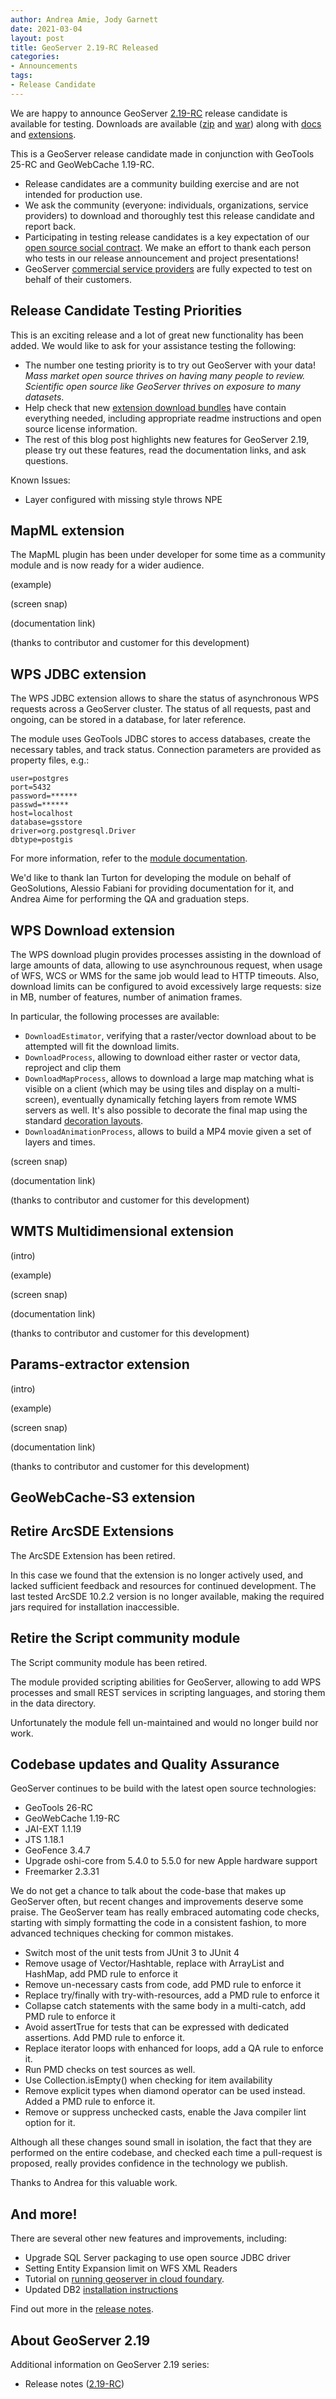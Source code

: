 ```yaml
---
author: Andrea Amie, Jody Garnett
date: 2021-03-04
layout: post
title: GeoServer 2.19-RC Released
categories:
- Announcements
tags:
- Release Candidate
---
```


We are happy to announce GeoServer [2.19-RC](http://geoserver.org/release/2.19-RC/) release candidate is available for testing. Downloads are available ([zip](https://sourceforge.net/projects/geoserver/files/GeoServer/2.19-RC/geoserver-2.19-RC-bin.zip/download) and [war](https://sourceforge.net/projects/geoserver/files/GeoServer/2.19-RC/geoserver-2.19-RC-war.zip/download)) along with [docs](https://sourceforge.net/projects/geoserver/files/GeoServer/2.19-RC/geoserver-2.19-RC-htmldoc.zip/download) and [extensions](https://sourceforge.net/projects/geoserver/files/GeoServer/2.19-RC/extensions/).

This is a GeoServer release candidate made in conjunction with GeoTools 25-RC and GeoWebCache 1.19-RC.

  * Release candidates are a community building exercise and are not intended for production use.
  * We ask the community (everyone: individuals, organizations, service providers) to download and thoroughly test this release candidate and report back.
  * Participating in testing release candidates is a key expectation of our [open source social contract](http://www.ianturton.com/talks/foss4g.html#/). We make an effort to thank each person who tests in our release announcement and project presentations!
  * GeoServer [commercial service providers](http://geoserver.org/support/) are fully expected to test on behalf of their customers.

## Release Candidate Testing Priorities

This is an exciting release and a lot of great new functionality has been added. We would like to ask for your assistance testing the following:

  * The number one testing priority is to try out GeoServer with your data! _Mass market open source thrives on having many people to review. Scientific open source like GeoServer thrives on exposure to many datasets_.
  * Help check that new [extension download bundles](https://sourceforge.net/projects/geoserver/files/GeoServer/2.19-RC/extensions/) have contain everything needed, including appropriate readme instructions and open source license information.
  * The rest of this blog post highlights new features for GeoServer 2.19, please try out these features, read the documentation links, and ask questions.

Known Issues:

  * Layer configured with missing style throws NPE

## MapML extension

The MapML plugin has been under developer for some time as a community module and is now ready for a wider audience.

(example)

(screen snap)

(documentation link)

(thanks to contributor and customer for this development)

## WPS JDBC extension

The WPS JDBC extension allows to share the status of asynchronous WPS requests across a GeoServer cluster. The status of 
all requests, past and ongoing, can be stored in a database, for later reference.

The module uses GeoTools JDBC stores to access databases, create the necessary tables, and track status. 
Connection parameters are provided as property files, e.g.:


```
user=postgres
port=5432
password=******
passwd=******
host=localhost
database=gsstore
driver=org.postgresql.Driver
dbtype=postgis
```

For more information, refer to the [module documentation](https://docs.geoserver.org/latest/en/user/extensions/wps-jdbc/index.html).

We'd like to thank Ian Turton for developing the module on behalf of GeoSolutions, Alessio Fabiani for providing
documentation for it, and Andrea Aime for performing the QA and graduation steps.

## WPS Download extension

The WPS download plugin provides processes assisting in the download of large amounts of data,
allowing to use asynchrounous request, when usage of WFS, WCS or WMS for the same job would lead to HTTP timeouts.
Also, download limits can be configured to avoid excessively large requests: size in MB, number of features, number
of animation frames.

In particular, the following processes are available:

*  ``DownloadEstimator``, verifying that a raster/vector download about to be attempted will fit the download limits.
* ``DownloadProcess``, allowing to download either raster or vector data, reproject and clip them
* ``DownloadMapProcess``, allows to download a large map matching what is visible on a client (which may be using tiles and display on a multi-screen), eventually dynamically fetching layers from remote WMS servers as well. It's also possible to decorate the final map using the standard [decoration layouts](https://docs.geoserver.org/latest/en/user/services/wms/decoration.html#wms-decorations).
* ``DownloadAnimationProcess``, allows to build a MP4 movie given a set of layers and times.

(screen snap)

(documentation link)

(thanks to contributor and customer for this development)

## WMTS Multidimensional extension

(intro)

(example)

(screen snap)

(documentation link)

(thanks to contributor and customer for this development)

## Params-extractor extension

(intro)

(example)

(screen snap)

(documentation link)

(thanks to contributor and customer for this development)

## GeoWebCache-S3 extension

## Retire ArcSDE Extensions

The ArcSDE Extension has been retired.
  
In this case we found that the extension is no longer actively used, and lacked sufficient feedback and resources for continued development. The last tested ArcSDE 10.2.2 version is no longer available, making the required jars required for installation inaccessible.


## Retire the Script community module

The Script community module has been retired.

The module provided scripting abilities for GeoServer, allowing to add WPS processes and small REST services in scripting languages, 
and storing them in the data directory. 

Unfortunately the module fell un-maintained and would no longer build nor work.


## Codebase updates and Quality Assurance

GeoServer continues to be build with the latest open source technologies:

* GeoTools 26-RC
* GeoWebCache 1.19-RC
* JAI-EXT 1.1.19
* JTS 1.18.1
* GeoFence 3.4.7
* Upgrade oshi-core from 5.4.0 to 5.5.0 for new Apple hardware support
* Freemarker 2.3.31
  
We do not get a chance to talk about the code-base that makes up GeoServer often, but recent changes and improvements deserve some praise. The GeoServer team has really embraced automating code checks, starting with simply formatting the code in a consistent fashion, to more advanced techniques checking for common mistakes.

* Switch most of the unit tests from JUnit 3 to JUnit 4
* Remove usage of Vector/Hashtable, replace with ArrayList and HashMap, add PMD rule to enforce it
* Remove un-necessary casts from code, add PMD rule to enforce it
* Replace try/finally with try-with-resources, add a PMD rule to enforce it
* Collapse catch statements with the same body in a multi-catch, add PMD rule to enforce it
* Avoid assertTrue for tests that can be expressed with dedicated assertions. Add PMD rule to enforce it.
* Replace iterator loops with enhanced for loops, add a QA rule to enforce it.
* Run PMD checks on test sources as well.
* Use Collection.isEmpty() when checking for item availability
* Remove explicit types when diamond operator can be used instead. Added a PMD rule to enforce it.
* Remove or suppress unchecked casts, enable the Java compiler lint option for it.

Although all these changes sound small in isolation, the fact that they are performed on the entire codebase, and checked each time a pull-request is proposed, really provides confidence in the technology we publish.

Thanks to Andrea for this valuable work.

## And more!

There are several other new features and improvements, including:

  * Upgrade SQL Server packaging to use open source JDBC driver
  * Setting Entity Expansion limit on WFS XML Readers
  * Tutorial on [running geoserver in cloud foundary](https://docs.geoserver.org/latest/en/user/tutorials/cloud-foundry/run_cf.html).
  * Updated DB2 [installation instructions](https://docs.geoserver.org/latest/en/user/data/database/db2.html)
  

Find out more in the [release notes](https://osgeo-org.atlassian.net/secure/ReleaseNote.jspa?projectId=10000&version=16766).

## About GeoServer 2.19

Additional information on GeoServer 2.19 series:

  * Release notes ([2.19-RC](https://osgeo-org.atlassian.net/secure/ReleaseNote.jspa?projectId=10000&version=16766))

